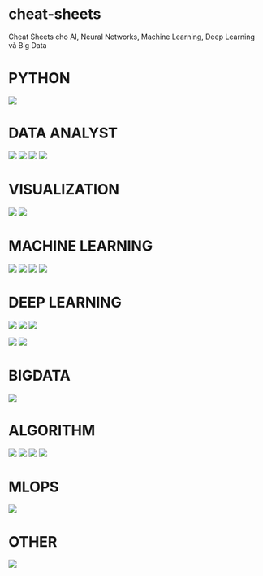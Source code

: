 # cheat-sheets
Cheat Sheets cho AI, Neural Networks, Machine Learning, Deep Learning và Big Data


# PYTHON
![](./images/python1.png)

# DATA ANALYST

![](./images/ds1.png)
![](./images/ds2.png)
![](./images/ds3.jpeg)
![](./images/ds4.jpeg)

# VISUALIZATION
![](./images/visual2.png)
![](./images/visual1.png)

# MACHINE LEARNING
![](./images/ml1.png)
![](./images/ml2.png)
![](./images/ml3.png)
![](./images/ml4.png)

# DEEP LEARNING
![](./images/nn1.png)
![](./images/nn2.png)
![](./images/nn3.png)

![](./images/tf1.png)
![](./images/tf2.png)


# BIGDATA
![](./images/bigdata1.jpeg)

# ALGORITHM
![](./images/algo1.png)
![](./images/algo2.png)
![](./images/algo3.png)
![](./images/algo4.png)

# MLOPS
![](./images/aws.png)

# OTHER
![](./images/ds5.png)